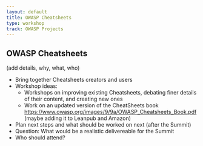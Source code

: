 ```yaml
---
layout: default
title: OWASP Cheatsheets
type: workshop
track: OWASP Projects
---
```


## OWASP Cheatsheets

(add details, why, what, who)

* Bring together Cheatsheets creators and users 
* Workshop ideas:
  * Workshops on improving existing Cheatsheets, debating finer details of their content, and creating new ones
  * Work on an updated version of the CheatSheets book https://www.owasp.org/images/9/9a/OWASP_Cheatsheets_Book.pdf (maybe adding it to Leanpub and Amazon)
* Plan next steps and what should be worked on next (after the Summit)
* Question: What would be a realistic delivereable for the Summit
* Who should attend?
